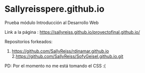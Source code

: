 # Sallyreisspere.github.io

Prueba módulo Introducción al Desarrollo Web

Link a la página : https://sallyreiss.github.io/proyectofinal.github.io/

Repositorios forkeados:
1. https://github.com/SallyReiss/rdinamar.github.io
2.https://github.com/SallyReiss/SofyGeisel.github.io.git

PD: Por el momento no me está tomando el CSS :( 

